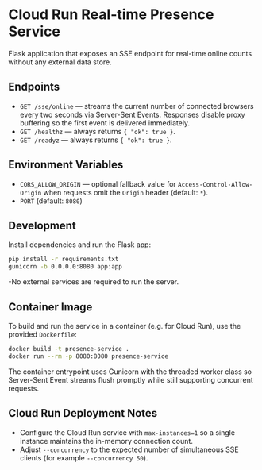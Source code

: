 # Cloud Run Real-time Presence Service

Flask application that exposes an SSE endpoint for real-time online counts without any external data store.

## Endpoints

- `GET /sse/online` — streams the current number of connected browsers every two seconds via Server-Sent Events. Responses disable proxy buffering so the first event is delivered immediately.
- `GET /healthz` — always returns `{ "ok": true }`.
- `GET /readyz` — always returns `{ "ok": true }`.

## Environment Variables

- `CORS_ALLOW_ORIGIN` — optional fallback value for `Access-Control-Allow-Origin` when requests omit the `Origin` header (default: `*`).
- `PORT` (default: `8080`)

## Development

Install dependencies and run the Flask app:

```bash
pip install -r requirements.txt
gunicorn -b 0.0.0.0:8080 app:app
```

-No external services are required to run the server.

## Container Image

To build and run the service in a container (e.g. for Cloud Run), use the provided
`Dockerfile`:

```bash
docker build -t presence-service .
docker run --rm -p 8080:8080 presence-service
```

The container entrypoint uses Gunicorn with the threaded worker class so
Server-Sent Event streams flush promptly while still supporting concurrent
requests.

## Cloud Run Deployment Notes

- Configure the Cloud Run service with `max-instances=1` so a single instance maintains the in-memory connection count.
- Adjust `--concurrency` to the expected number of simultaneous SSE clients (for example `--concurrency 50`).
